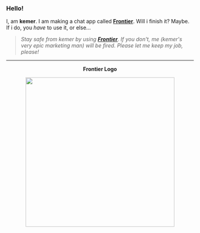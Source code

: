 ### Hello!
I, am **kemer**. I am making a chat app called [**Frontier**](https://github.com/frontierchat). Will i finish it? Maybe.
If i do, you *have* to use it, or else...

> *Stay safe from kemer by using [**Frontier**](https://github.com/frontierchat).
> If you don't, me (kemer's very epic marketing man) will be fired.
> Please let me keep my job, please!*

---
<p align="center"><b>Frontier Logo</b></p>
<p align="center">
  <img src="https://avatars.githubusercontent.com/u/201427411?s=400&u=569671d517c29617df0fda380a79d20a233e1a5b&v=4" width="400"/>
</p>


